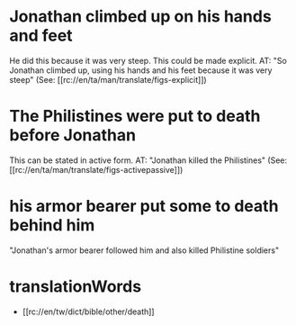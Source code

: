 # Jonathan climbed up on his hands and feet

He did this because it was very steep. This could be made explicit. AT: "So Jonathan climbed up, using his hands and his feet because it was very steep" (See: [[rc://en/ta/man/translate/figs-explicit]])

# The Philistines were put to death before Jonathan

This can be stated in active form. AT: "Jonathan killed the Philistines" (See: [[rc://en/ta/man/translate/figs-activepassive]])

# his armor bearer put some to death behind him

"Jonathan's armor bearer followed him and also killed Philistine soldiers"

# translationWords

* [[rc://en/tw/dict/bible/other/death]]